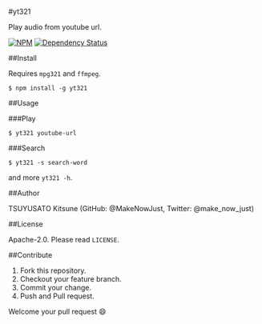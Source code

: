 #yt321

Play audio from youtube url.

[![NPM](https://nodei.co/npm/yt321.png)](https://nodei.co/npm/yt321/)
[![Dependency Status](https://david-dm.org/MakeNowJust/yt321.svg)](https://david-dm.org/MakeNowJust/yt321)

##Install

Requires `mpg321` and `ffmpeg`.

```
$ npm install -g yt321
```

##Usage

###Play

```
$ yt321 youtube-url
```

###Search

```
$ yt321 -s search-word
```

and more `yt321 -h`.


##Author

TSUYUSATO Kitsune (GitHub: @MakeNowJust, Twitter: @make\_now\_just)


##License

Apache-2.0. Please read `LICENSE`.


##Contribute

  1. Fork this repository.
  2. Checkout your feature branch.
  3. Commit your change.
  4. Push and Pull request.

Welcome your pull request :smile:
